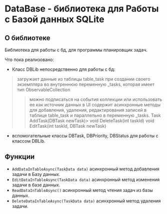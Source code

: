 # DataBase - библиотека для Работы с Базой данных SQLite

## О библиотеке

Библиотека для работы с бд, для программы планировщик задач.

Что пока реализовано:
- Класс DBLib непосредственно для работы с бд:
> загружает данные из таблицы table_task при создании своего экземпляра во внутреннюю переменную _tasks, которая имеет тип ObservableCollection<DBTask>
>> можно подписаться на события коллекции или использовать ее как источник данных в UI
> содержит асинхронные методы для добавления, удаления, редактирования записей в таблице table_task и параллельно в переменную _tasks.
>> Task<int> AddTask(DBTask newTask)>
>> void DeleteTask(int taskId)
>> void EditTask(int taskId, DBTask newTask)
- вспомогательные классы DBTask, DBPriority, DBStatus для работы с классом DBLib.

## Функции

- `AddDataInTableAsync(TaskData data)` асинхронный метод добавления задачи в Базу данных.
- `EditDataInTableAsync(TaskData data)` асинхронный метод изменения задачи в базе данных.
- `ReadDataInTableAsync()` асинхронный метод чтения задач из базы данных.
- `DeleteDataInTableAsync(TaskData data)` асинхронный метод удаления задачи.